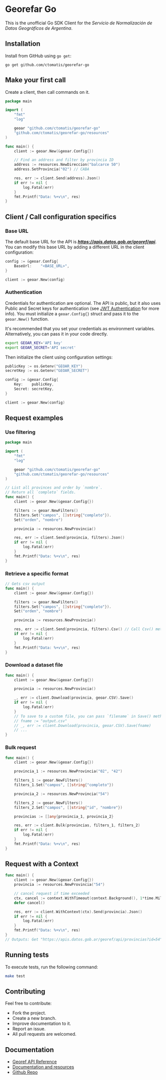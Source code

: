 # Georefar Go

This is the *un*official Go SDK Client for the *Servicio de Normalización de Datos Geográficos de Argentina*.

## Installation

Install from GitHub using ```go get```:

```
go get github.com/ctomatis/georefar-go
```

## Make your first call
Create a client, then call commands on it.
```go
package main

import (
	"fmt"
	"log"

	geoar "github.com/ctomatis/georefar-go"
	"github.com/ctomatis/georefar-go/resources"
)

func main() {
	client := geoar.New(&geoar.Config{})

	// Find an address and filter by provincia ID
	address := resources.NewDireccion("balcarce 50")
	address.SetProvincia("02") // CABA

	res, err := client.Send(address).Json()
	if err != nil {
		log.Fatal(err)
	}
	fmt.Printf("Data: %+v\n", res)
}
```
## Client / Call configuration specifics

### Base URL
The default base URL for the API is ***https://apis.datos.gob.ar/georef/api***. You can modify this base URL by adding a different URL in the client configuration:

```go
config := &geoar.Config{
	BaseUrl:    "<BASE_URL>",
}

client := geoar.New(config)
```
### Authentication
Credentials for authentication are optional. The API is public, but it also uses Public and Secret keys for authentication (see [JWT Authentication](https://datosgobar.github.io/georef-ar-api/jwt-token) for more info). You must initialize a ``geoar.Config{}`` struct and pass it to the ``geoar.New()`` function.

It's recommended that you set your credentials as environment variables. Alternatively, you can pass it in your code directly.

```bash
export GEOAR_KEY='API key'
export GEOAR_SECRET='API secret'
```
Then initialize the client using configuration settings:
```go
publicKey := os.Getenv("GEOAR_KEY")
secretKey := os.Getenv("GEOAR_SECRET")

config := &geoar.Config{
	Key:    publicKey,
	Secret: secretKey,
}

client := geoar.New(config)
```
## Request examples
### Use filtering

```go
package main

import (
	"fmt"
	"log"

	geoar "github.com/ctomatis/georefar-go"
	"github.com/ctomatis/georefar-go/resources"
)

// List all provinces and order by `nombre`. 
// Return all `completo` fields.
func main() {
	client := geoar.New(&geoar.Config{})

	filters := geoar.NewFilters()
	filters.Set("campos", []string{"completo"}).
	Set("orden", "nombre")

	provincia := resources.NewProvincia()

	res, err := client.Send(provincia, filters).Json()
	if err != nil {
		log.Fatal(err)
	}
	fmt.Printf("Data: %+v\n", res)
}
```

### Retrieve a specific format

```go
// Gets csv output
func main() {
	client := geoar.New(&geoar.Config{})

	filters := geoar.NewFilters()
	filters.Set("campos", []string{"completo"}).
	Set("orden", "nombre")

	provincia := resources.NewProvincia()

	res, err := client.Send(provincia, filters).Csv() // Call Csv() method.
	if err != nil {
		log.Fatal(err)
	}
	fmt.Printf("Data: %+v\n", res)
}
```

### Download a dataset file

```go
func main() {
	client := geoar.New(&geoar.Config{})

	provincia := resources.NewProvincia()

	_, err := client.Download(provincia, geoar.CSV).Save()
	if err != nil {
		log.Fatal(err)
	}
	// To save to a custom file, you can pass `filename` in Save() method.
	// fname := "output.csv"
	// _, err := client.Download(provincia, geoar.CSV).Save(fname)
	// ...
}
```

### Bulk request
```go
func main() {
	client := geoar.New(&geoar.Config{})

	provincia_1 := resources.NewProvincia("02", "42")

	filters_1 := geoar.NewFilters()
	filters_1.Set("campos", []string{"completo"})

	provincia_2 := resources.NewProvincia("54")

	filters_2 := geoar.NewFilters()
	filters_2.Set("campos", []string{"id", "nombre"})

	provincias := []any{provincia_1, provincia_2}

	res, err := client.Bulk(provincias, filters_1, filters_2)
	if err != nil {
		log.Fatal(err)
	}
	fmt.Printf("Data: %+v\n", res)
}
```

## Request with a Context

```go
func main() {
	client := geoar.New(&geoar.Config{})
	provincia := resources.NewProvincia("54")

	// cancel request if time exceeded 
	ctx, cancel := context.WithTimeout(context.Background(), 1*time.Millisecond)
	defer cancel()

	res, err := client.WithContext(ctx).Send(provincia).Json()
	if err != nil {
		log.Fatal(err)
	}
	fmt.Printf("Data: %+v\n", res)
}
// Outputs: Get "https://apis.datos.gob.ar/georef/api/provincias?id=54": context deadline 
```

## Running tests

To execute tests, run the following command:

```bash
make test
```

## Contributing
Feel free to contribute:

- Fork the project.
- Create a new branch.
- Improve documentation to it.
- Report an issue.
- All pull requests are welcomed.

## Documentation

- [Georef API Reference](https://www.argentina.gob.ar/datos-abiertos/georef/openapi)
- [Documentation and resources](https://www.argentina.gob.ar/georef/documentacion-y-recursos-georef)
- [Github Repo](https://github.com/datosgobar/georef-ar-api)